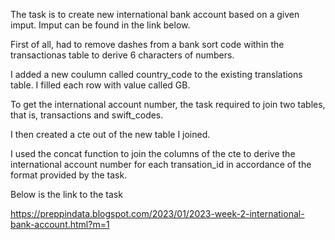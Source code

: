 The task is to create new international bank account based on a given imput. Imput can be found in the link below. 

First of all, had to remove dashes from a bank sort code within the transactionas table to derive 6 characters of numbers. 

I added a new coulumn called country_code to the existing translations table. I filled each row with value called GB. 

To get the international account number, the task required to join two tables, that is, transactions and swift_codes.

I then created a cte out of the new table I joined. 

I used the concat function to join the columns of the cte to derive the international account number for each transation_id in accordance of the format provided by the task. 

Below is the link to the task

https://preppindata.blogspot.com/2023/01/2023-week-2-international-bank-account.html?m=1
